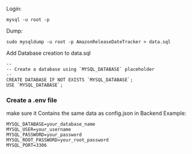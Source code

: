 Login:
```
mysql -u root -p 
```

Dump:
```
sudo mysqldump -u root -p AmazonReleaseDateTracker > data.sql
```
Add Database creation to data.sql
```
--
-- Create a database using `MYSQL_DATABASE` placeholder
--
CREATE DATABASE IF NOT EXISTS `MYSQL_DATABASE`;
USE `MYSQL_DATABASE`;
```

### Create a .env file
make sure it Contains the same data as config.json in Backend
Example:
```
MYSQL_DATABASE=your_database_name
MYSQL_USER=your_username
MYSQL_PASSWORD=your_password
MYSQL_ROOT_PASSWORD=your_root_password
MYSQL_PORT=3306
```